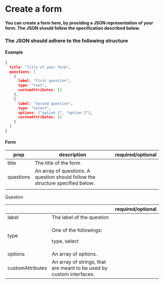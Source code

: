 # Create a form

#### You can create a form here, by providing a JSON representation of your form. The JSON should follow the specification described below.





### The JSON should adhere to the following structure

#### Example

```json
{
  title: "Title of your form",
  questions: [
    {
      label: "First question",
      type: "text",
      customAttributes: []
    },
    {
      label: "Second question",
      type: "select",
      options: ["option 1", "option 2"],
      customAttributes: []
    }
  ]
}
```

#### Form

<table><thead><tr><th>prop</th><th>description</th><th data-type="select">required/optional</th></tr></thead><tbody><tr><td>title</td><td>The title of the form</td><td></td></tr><tr><td>questions</td><td>An array of questions. A question should follow the structure specified below.</td><td></td></tr><tr><td></td><td></td><td></td></tr></tbody></table>



Question

<table><thead><tr><th></th><th></th><th data-type="select">required/optional</th></tr></thead><tbody><tr><td>label</td><td>The label of the question</td><td></td></tr><tr><td>type</td><td><p>One of the followings:</p><p>type, select</p></td><td></td></tr><tr><td>options</td><td>An array of options.</td><td></td></tr><tr><td>customAttributes</td><td>An array of strings, that are meant to be used by custom interfaces.</td><td></td></tr></tbody></table>





